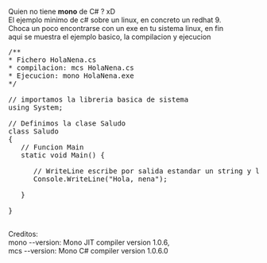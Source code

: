 Quien no tiene <b>mono</b> de C# ? xD<br>
El ejemplo minimo de c# sobre un linux, en concreto un redhat 9.<br>
Choca un poco encontrarse con un exe en tu sistema linux, en fin<br>
aqui se muestra el ejemplo basico, la compilacion y ejecucion

<pre>
/**
* Fichero HolaNena.cs
* compilacion: mcs HolaNena.cs
* Ejecucion: mono HolaNena.exe
*/

// importamos la libreria basica de sistema
using System;

// Definimos la clase Saludo
class Saludo
{
   // Funcion Main
   static void Main() {

      // WriteLine escribe por salida estandar un string y le pone newline
      Console.WriteLine("Hola, nena");

   }

}

</pre>

Creditos:<br>
mono --version: Mono JIT compiler version 1.0.6, <br>
mcs --version: Mono C# compiler version 1.0.6.0